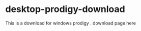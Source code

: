 # desktop-prodigy-download
This is a download for windows prodigy
                                                    . download page here 
